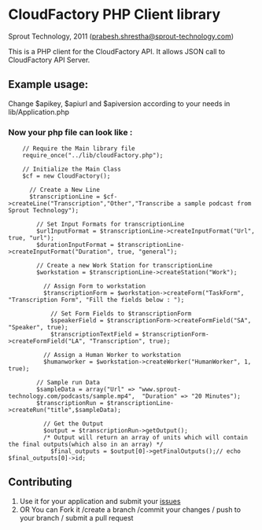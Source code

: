 CloudFactory PHP Client library
===============================
Sprout Technology, 2011 (prabesh.shrestha@sprout-technology.com)

This is a PHP client for the CloudFactory API. It allows JSON call to CloudFactory API Server.

## Example usage:

Change $apikey, $apiurl and $apiversion according to your needs in lib/Application.php

### Now your php file can look like :

        // Require the Main library file
        require_once("../lib/cloudFactory.php");

        // Initialize the Main Class
        $cf = new CloudFactory();

          // Create a New Line
          $transcriptionLine = $cf->createLine("Transcription","Other","Transcribe a sample podcast from Sprout Technology");

            // Set Input Formats for transcriptionLine
            $urlInputFormat = $transcriptionLine->createInputFormat("Url", true, "url");
            $durationInputFormat = $transcriptionLine->createInputFormat("Duration", true, "general");

            // Create a new Work Station for transcriptionLine
            $workstation = $transcriptionLine->createStation("Work");

              // Assign Form to workstation
              $transcriptionForm = $workstation->createForm("TaskForm", "Transcription Form", "Fill the fields below : ");

                // Set Form Fields to $transcriptionForm
                $speakerField = $transcriptionForm->createFormField("SA", "Speaker", true);
                $transcriptionTextField = $transcriptionForm->createFormField("LA", "Transcription", true);

              // Assign a Human Worker to workstation
              $humanworker = $workstation->createWorker("HumanWorker", 1, true);
 
            // Sample run Data
            $sampleData = array("Url" => "www.sprout-technology.com/podcasts/sample.mp4",  "Duration" => "20 Minutes");
            $transcriptionRun = $transcriptionLine->createRun("title",$sampleData);

              // Get the Output
              $output = $transcriptionRun->getOutput();
              /* Output will return an array of units which will contain the final outputs(which also in an array) */
                $final_outputs = $output[0]->getFinalOutputs();// echo $final_outputs[0]->id;
                
Contributing
------------
1. Use it for your application and submit your [issues][1]
2. OR You can Fork it /create a branch /commit your changes / push to your branch / submit a pull request

[1]: https://github.com/sprout/cloudfactory_php/issues